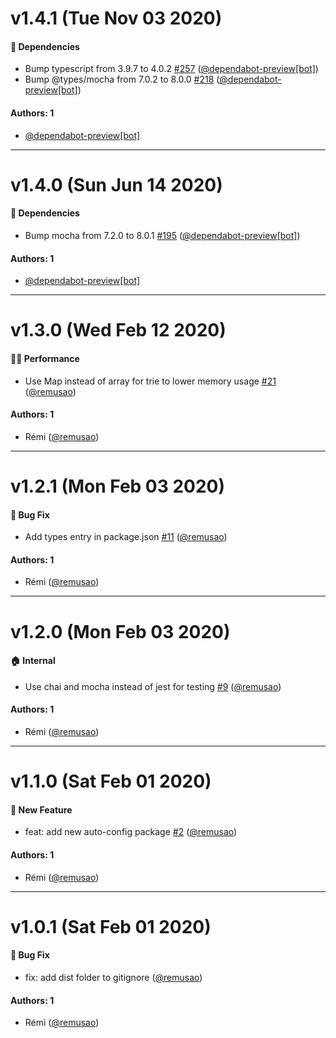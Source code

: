 # v1.4.1 (Tue Nov 03 2020)

#### :nut_and_bolt: Dependencies

- Bump typescript from 3.9.7 to 4.0.2 [#257](https://github.com/remusao/mono/pull/257) ([@dependabot-preview[bot]](https://github.com/dependabot-preview[bot]))
- Bump @types/mocha from 7.0.2 to 8.0.0 [#218](https://github.com/remusao/mono/pull/218) ([@dependabot-preview[bot]](https://github.com/dependabot-preview[bot]))

#### Authors: 1

- [@dependabot-preview[bot]](https://github.com/dependabot-preview[bot])

---

# v1.4.0 (Sun Jun 14 2020)

#### :nut_and_bolt: Dependencies

- Bump mocha from 7.2.0 to 8.0.1 [#195](https://github.com/remusao/mono/pull/195) ([@dependabot-preview[bot]](https://github.com/dependabot-preview[bot]))

#### Authors: 1

- [@dependabot-preview[bot]](https://github.com/dependabot-preview[bot])

---

# v1.3.0 (Wed Feb 12 2020)

#### :running_woman: Performance

- Use Map instead of array for trie to lower memory usage [#21](https://github.com/remusao/mono/pull/21) ([@remusao](https://github.com/remusao))

#### Authors: 1

- Rémi ([@remusao](https://github.com/remusao))

---

# v1.2.1 (Mon Feb 03 2020)

#### :bug: Bug Fix

- Add types entry in package.json [#11](https://github.com/remusao/mono/pull/11) ([@remusao](https://github.com/remusao))

#### Authors: 1

- Rémi ([@remusao](https://github.com/remusao))

---

# v1.2.0 (Mon Feb 03 2020)

#### :house: Internal

- Use chai and mocha instead of jest for testing [#9](https://github.com/remusao/mono/pull/9) ([@remusao](https://github.com/remusao))

#### Authors: 1

- Rémi ([@remusao](https://github.com/remusao))

---

# v1.1.0 (Sat Feb 01 2020)

#### :rocket: New Feature

- feat: add new auto-config package [#2](https://github.com/remusao/mono/pull/2) ([@remusao](https://github.com/remusao))

#### Authors: 1

- Rémi ([@remusao](https://github.com/remusao))

---

# v1.0.1 (Sat Feb 01 2020)

#### :bug: Bug Fix

- fix: add dist folder to gitignore  ([@remusao](https://github.com/remusao))

#### Authors: 1

- Rémi ([@remusao](https://github.com/remusao))